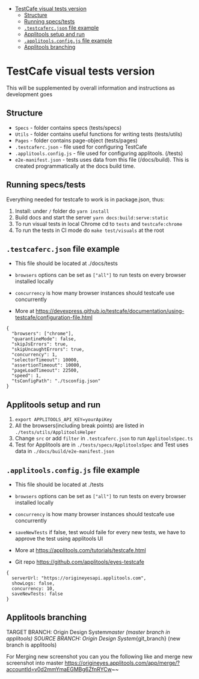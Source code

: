 <!-- START doctoc generated TOC please keep comment here to allow auto update -->
<!-- DON'T EDIT THIS SECTION, INSTEAD RE-RUN doctoc TO UPDATE -->

-   [TestCafe visual tests version](#testcafe-visual-tests-version)
    -   [Structure](#structure)
    -   [Running specs/tests](#running-specstests)
    -   [`.testcaferc.json` file example](#testcafercjson-file-example)
    -   [Applitools setup and run](#applitools-setup-and-run)
    -   [`.applitools.config.js` file example](#applitoolsconfigjs-file-example)
    -   [Applitools branching](#applitools-branching)

<!-- END doctoc generated TOC please keep comment here to allow auto update -->

# TestCafe visual tests version

This will be supplemented by overall information and instructions as development goes

## Structure

-   `Specs` - folder contains specs (tests/specs)
-   `Utils` - folder contains useful functions for writing tests (tests/utils)
-   `Pages` - folder contains page-object (tests/pages)
-   `.testcaferc.json` - file used for configuring TestCafe
-   `.applitools.config.js` - file used for configuring applitools. (/tests)
-   `e2e-manifest.json` - tests uses data from this file (/docs/build). This is created programmatically at the docs build time.

## Running specs/tests

Everything needed for testcafe to work is in package.json, thus:

1. Install: under `/` folder do `yarn install`
2. Build docs and start the server `yarn docs:build:serve:static`
3. To run visual tests in local Chrome cd to `tests` and `testcafe:chrome`
4. To run the tests in CI mode do `make test/visuals` at the root

## `.testcaferc.json` file example

-   This file should be located at ./docs/tests
-   `browsers` options can be set as `["all"]` to run tests on every browser installed locally
-   `concurrency` is how many browser instances should testcafe use concurrently

-   More at https://devexpress.github.io/testcafe/documentation/using-testcafe/configuration-file.html

```
{
  "browsers": ["chrome"],
  "quarantineMode": false,
  "skipJsErrors": true,
  "skipUncaughtErrors": true,
  "concurrency": 1,
  "selectorTimeout": 10000,
  "assertionTimeout": 10000,
  "pageLoadTimeout": 22500,
  "speed": 1,
  "tsConfigPath": "./tsconfig.json"
}
```

## Applitools setup and run

1.  `export APPLITOOLS_API_KEY=yourApiKey`
2.  All the browsers(including break points) are listed in `./tests/utils/ApplitoolsHelper`
3.  Change `src` or add `filter` in `.testcaferc.json` to run `ApplitoolsSpec.ts`
4.  Test for Applitools are in `./tests/specs/ApplitoolsSpec` and Test uses data in `./docs/build/e2e-manifest.json`

## `.applitools.config.js` file example

-   This file should be located at ./tests
-   `browsers` options can be set as `["all"]` to run tests on every browser installed locally
-   `concurrency` is how many browser instances should testcafe use concurrently
-   `saveNewTests` if false, test would faile for every new tests, we have to approve the test using applitools UI

-   More at https://applitools.com/tutorials/testcafe.html
-   Git repo https://github.com/applitools/eyes-testcafe

```
{
  serverUrl: "https://origineyesapi.applitools.com",
  showLogs: false,
  concurrency: 10,
  saveNewTests: false
}

```

## Applitools branching

TARGET BRANCH: Origin Design System*master (master branch in applitools)
SOURCE BRANCH: Origin Design System*{git_branch} (new branch is applitools)

For Merging new screenshot you can you the following like and merge new screenshot into master
https://origineyes.applitools.com/app/merge/?accountId=v0d2mmYmaEGMBg6ZfnRYCw~~

